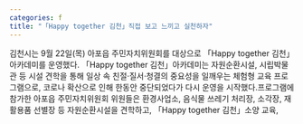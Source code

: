 ```yaml
---
categories: f
title: "「Happy together 김천」직접 보고 느끼고 실천하자"
---
```

김천시는 9월 22일(목) 아포읍 주민자치위원회를 대상으로 「Happy together 김천」아카데미를 운영했다.									「Happy together 김천」아카데미는 자원순환시설, 시립박물관 등 시설 견학을 통해 일상 속 친절·질서·청결의 중요성을 일깨우는 체험형 교육 프로그램으로, 코로나 확산으로 인해 한동안 중단되었다가 다시 운영을 시작했다.프로그램에 참가한 아포읍 주민자치위원회 위원들은 환경사업소, 음식물 쓰레기 처리장, 소각장, 재활용품 선별장 등 자원순환시설을 견학하고, 「Happy together 김천」소양 교육,